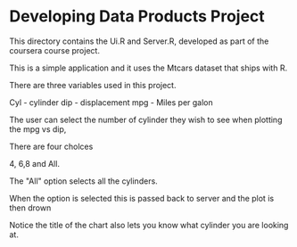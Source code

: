 # Developing Data Products  Project


This directory contains the Ui.R and Server.R, developed as part of the coursera course project. 

This is a simple application and it uses the Mtcars dataset that ships with R.

There are three variables used in this project. 

Cyl - cylinder
dip - displacement
mpg - Miles per galon

The user can select the number of cylinder they wish to see when plotting the mpg vs dip,

There are four cholces

 4, 6,8 and All. 
 
 The "All" option selects all the cylinders.
 
 When the option is selected this is passed back to server and the plot is then drown
 
 Notice the title of the chart also lets you know what cylinder you are looking at.
 
